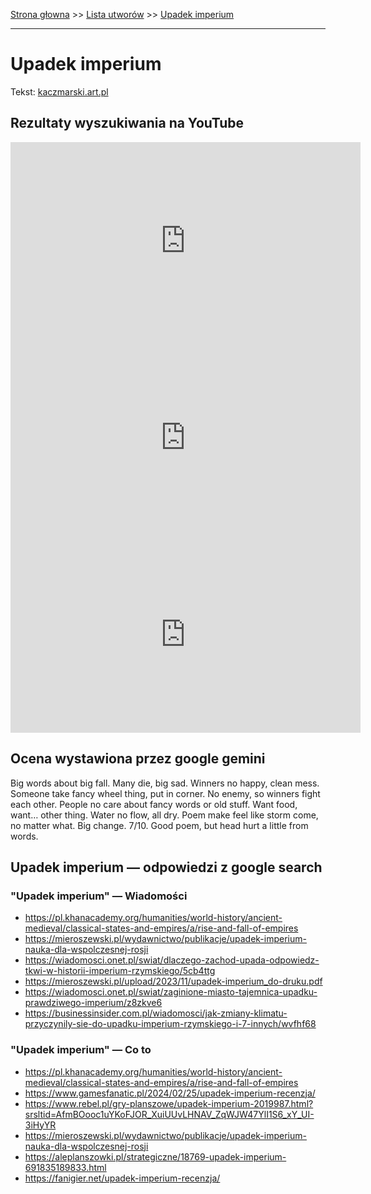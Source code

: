 [Strona głowna](../index.md) >> [Lista utworów](../list.md) >> [Upadek imperium](617.md)

---

# Upadek imperium

Tekst: [kaczmarski.art.pl](https://www.kaczmarski.art.pl/tworczosc/wiersze/upadek-imperium/)

## Rezultaty wyszukiwania na YouTube

<iframe width="560" height="315" src="https://www.youtube.com/embed/I71vkKxRNaw?si=IdontcarewhotheIRSsendsImnotpayingtaxes" title="YouTube video player" frameborder="0" allow="accelerometer; autoplay; clipboard-write; encrypted-media; gyroscope; picture-in-picture; web-share" referrerpolicy="strict-origin-when-cross-origin" allowfullscreen></iframe>

<iframe width="560" height="315" src="https://www.youtube.com/embed/AwDVolqG_zg?si=IdontcarewhotheIRSsendsImnotpayingtaxes" title="YouTube video player" frameborder="0" allow="accelerometer; autoplay; clipboard-write; encrypted-media; gyroscope; picture-in-picture; web-share" referrerpolicy="strict-origin-when-cross-origin" allowfullscreen></iframe>

<iframe width="560" height="315" src="https://www.youtube.com/embed/HgQkK60wRd8?si=IdontcarewhotheIRSsendsImnotpayingtaxes" title="YouTube video player" frameborder="0" allow="accelerometer; autoplay; clipboard-write; encrypted-media; gyroscope; picture-in-picture; web-share" referrerpolicy="strict-origin-when-cross-origin" allowfullscreen></iframe>

## Ocena wystawiona przez google gemini

Big words about big fall. Many die, big sad. Winners no happy, clean mess. Someone take fancy wheel thing, put in corner. No enemy, so winners fight each other. People no care about fancy words or old stuff. Want food, want… other thing. Water no flow, all dry. Poem make feel like storm come, no matter what. Big change. 7/10. Good poem, but head hurt a little from words.


## Upadek imperium — odpowiedzi z google search

### "Upadek imperium" — Wiadomości

 - <https://pl.khanacademy.org/humanities/world-history/ancient-medieval/classical-states-and-empires/a/rise-and-fall-of-empires>
 - <https://mieroszewski.pl/wydawnictwo/publikacje/upadek-imperium-nauka-dla-wspolczesnej-rosji>
 - <https://wiadomosci.onet.pl/swiat/dlaczego-zachod-upada-odpowiedz-tkwi-w-historii-imperium-rzymskiego/5cb4ttg>
 - <https://mieroszewski.pl/upload/2023/11/upadek-imperium_do-druku.pdf>
 - <https://wiadomosci.onet.pl/swiat/zaginione-miasto-tajemnica-upadku-prawdziwego-imperium/z8zkve6>
 - <https://businessinsider.com.pl/wiadomosci/jak-zmiany-klimatu-przyczynily-sie-do-upadku-imperium-rzymskiego-i-7-innych/wvfhf68>

### "Upadek imperium" — Co to

 - <https://pl.khanacademy.org/humanities/world-history/ancient-medieval/classical-states-and-empires/a/rise-and-fall-of-empires>
 - <https://www.gamesfanatic.pl/2024/02/25/upadek-imperium-recenzja/>
 - <https://www.rebel.pl/gry-planszowe/upadek-imperium-2019987.html?srsltid=AfmBOooc1uYKoFJOR_XuiUUvLHNAV_ZqWJW47YlI1S6_xY_UI-3iHyYR>
 - <https://mieroszewski.pl/wydawnictwo/publikacje/upadek-imperium-nauka-dla-wspolczesnej-rosji>
 - <https://aleplanszowki.pl/strategiczne/18769-upadek-imperium-691835189833.html>
 - <https://fanigier.net/upadek-imperium-recenzja/>

